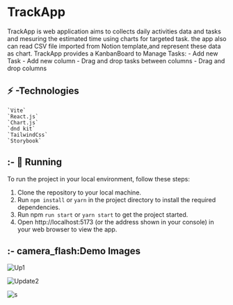# TrackApp
TrackApp is web application aims to collects daily activities data and tasks
and mesuring the estimated time using charts for targeted task.
the app also can read CSV file imported from Notion template,and represent these data as chart.
TrackApp provides a KanbanBoard to Manage Tasks:
    - Add new Task
    - Add new column 
    - Drag and drop tasks between columns 
    - Drag and drop columns
## :zap: -Technologies

    `Vite`
    `React.js`
    `Chart.js`
    `dnd kit`
    `TailwindCss`
    `Storybook` 
    
## :- :gem: Running

To run the project in your local environment, follow these steps:
  1. Clone the repository to your local machine.
  1. Run `npm install` or `yarn` in the project directory to install the required dependencies.
  1. Run npm `run start` or `yarn start` to get the project started.
  1. Open http://localhost:5173 (or the address shown in your console) in your web browser to view the app.
  
## :- camera_flash:Demo Images
![Up1](https://github.com/medmks/TrackApp/assets/90214045/82a977ee-eadc-46d5-bdb5-1e0ef367bb38)

![Update2](https://github.com/medmks/TrackApp/assets/90214045/ef7a917f-2b30-42b7-804d-7b635c9b8261)

![s](https://github.com/medmks/TrackApp/assets/90214045/02ab9a23-2d9b-4aac-bbc8-384706d32b33)







